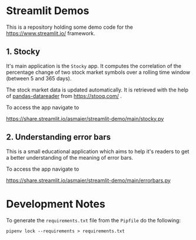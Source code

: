 # Streamlit Demos

This is a repository holding some demo code 
for the https://www.streamlit.io/ framework. 

## 1. Stocky

It's main application is the `Stocky` app. 
It computes the correlation of the percentage 
change of two stock market symbols over a 
rolling time window (between 5 and 365 days).

The stock market data is updated automatically.
It is retrieved with the help 
of [pandas-datareader](https://github.com/pydata/pandas-datareader) 
from https://stooq.com/ . 

To access the app navigate to

https://share.streamlit.io/asmaier/streamlit-demo/main/stocky.py

## 2. Understanding error bars

This is a small educational application which aims 
to help it's readers to get a better understanding 
of the meaning of error bars. 

To access the app navigate to

https://share.streamlit.io/asmaier/streamlit-demo/main/errorbars.py


# Development Notes 
To generate the `requirements.txt` file from 
the `Pipfile` do the following:

    pipenv lock --requirements > requirements.txt

